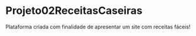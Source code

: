 # Projeto02ReceitasCaseiras
Plataforma criada com finalidade de apresentar um site com receitas fáceis!
